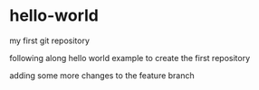 # hello-world
my first git repository

following along hello world example to create the first repository

adding some more changes to the feature branch
